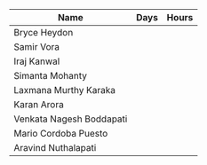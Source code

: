 
|Name| Days  | Hours  |
|--|--|--|
| Bryce Heydon  |  |  |
| Samir Vora  |  |  |
| Iraj Kanwal  |  |  |
| Simanta Mohanty  |  |  |
| Laxmana Murthy Karaka|  |  |
| Karan Arora |  |  |
| Venkata Nagesh Boddapati |  |  |
| Mario Cordoba Puesto |  |  |
| Aravind Nuthalapati |  |  |
